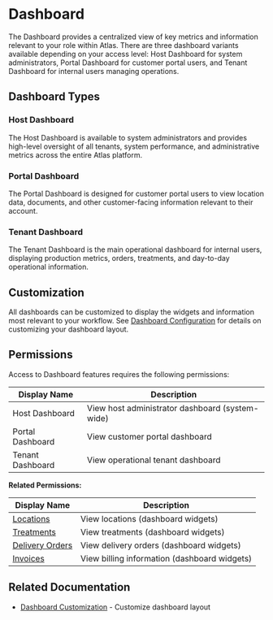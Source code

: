 # Dashboard

The Dashboard provides a centralized view of key metrics and information relevant to your role within Atlas. There are three dashboard variants available depending on your access level: Host Dashboard for system administrators, Portal Dashboard for customer portal users, and Tenant Dashboard for internal users managing operations.

## Dashboard Types

### Host Dashboard
The Host Dashboard is available to system administrators and provides high-level oversight of all tenants, system performance, and administrative metrics across the entire Atlas platform.

### Portal Dashboard  
The Portal Dashboard is designed for customer portal users to view location data, documents, and other customer-facing information relevant to their account.

### Tenant Dashboard
The Tenant Dashboard is the main operational dashboard for internal users, displaying production metrics, orders, treatments, and day-to-day operational information.

## Customization

All dashboards can be customized to display the widgets and information most relevant to your workflow. See [Dashboard Configuration](../Web/dashboard/customizing.md) for details on customizing your dashboard layout.

## Permissions

Access to Dashboard features requires the following permissions:

| Display Name | Description |
|--------------|-------------|
| Host Dashboard | View host administrator dashboard (system-wide) |
| Portal Dashboard | View customer portal dashboard |
| Tenant Dashboard | View operational tenant dashboard |

**Related Permissions:**

| Display Name | Description |
|--------------|-------------|
| [Locations](../AreaManagement/Locations.md) | View locations (dashboard widgets) |
| [Treatments](../Distribution/Treatments.md) | View treatments (dashboard widgets) |
| [Delivery Orders](../Distribution/DeliveryOrders.md) | View delivery orders (dashboard widgets) |
| [Invoices](../Billing/Invoices.md) | View billing information (dashboard widgets) |

## Related Documentation

* [Dashboard Customization](../Web/dashboard/customizing.md) - Customize dashboard layout

